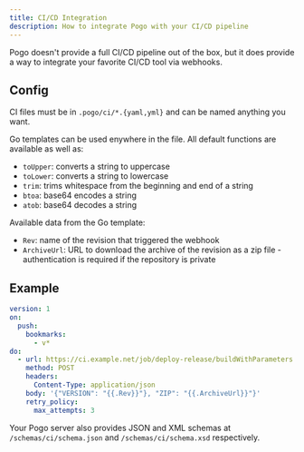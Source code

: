 ```yaml
---
title: CI/CD Integration
description: How to integrate Pogo with your CI/CD pipeline
---
```


Pogo doesn't provide a full CI/CD pipeline out of the box, but it does provide a way to integrate your favorite CI/CD tool via webhooks.

## Config

CI files must be in `.pogo/ci/*.{yaml,yml}` and can be named anything you want.

Go templates can be used enywhere in the file. All default functions are available as well as:

- `toUpper`: converts a string to uppercase
- `toLower`: converts a string to lowercase
- `trim`: trims whitespace from the beginning and end of a string
- `btoa`: base64 encodes a string
- `atob`: base64 decodes a string

Available data from the Go template:

- `Rev`: name of the revision that triggered the webhook
- `ArchiveUrl`: URL to download the archive of the revision as a zip file - authentication is required if the repository is private

## Example

```yaml
version: 1
on:
  push:
    bookmarks:
      - v*
do:
  - url: https://ci.example.net/job/deploy-release/buildWithParameters
    method: POST
    headers:
      Content-Type: application/json
    body: '{"VERSION": "{{.Rev}}"}, "ZIP": "{{.ArchiveUrl}}"}'
    retry_policy:
      max_attempts: 3
```

Your Pogo server also provides JSON and XML schemas at `/schemas/ci/schema.json` and `/schemas/ci/schema.xsd` respectively.
